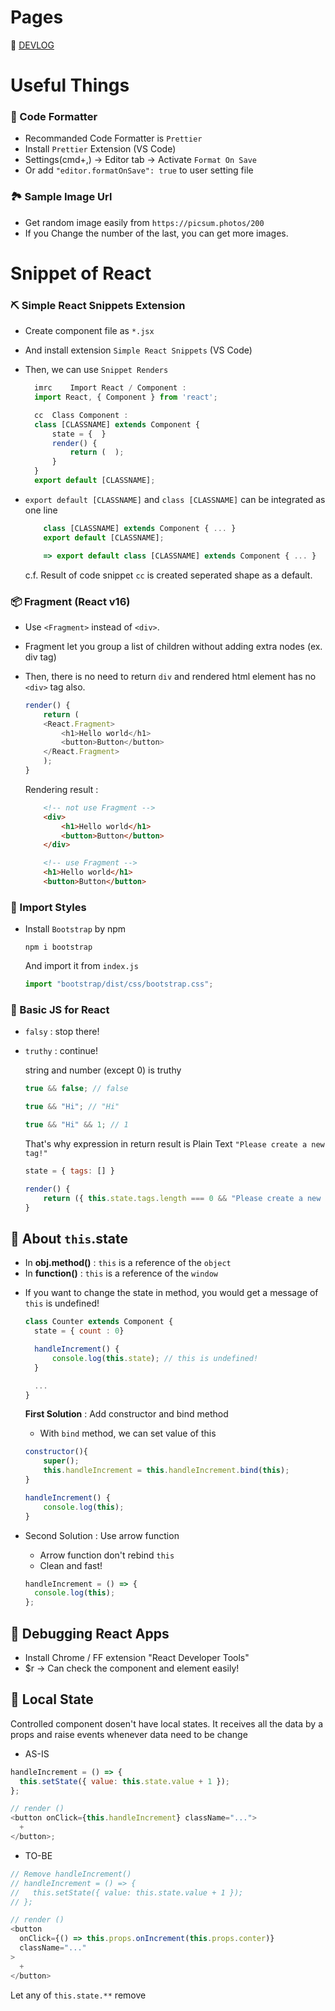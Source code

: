 # Pages

📜 [DEVLOG](https://godori.github.io/nyam-frontend/DEVLOG)

# Useful Things

### 🎨 Code Formatter

- Recommanded Code Formatter is `Prettier`
- Install `Prettier` Extension (VS Code)
- Settings(cmd+,) -> Editor tab -> Activate `Format On Save`
- Or add `"editor.formatOnSave": true` to user setting file

### 🏞 Sample Image Url

- Get random image easily from `https://picsum.photos/200`
- If you Change the number of the last, you can get more images.

# Snippet of React

### ⛏ Simple React Snippets Extension

- Create component file as `*.jsx`
- And install extension `Simple React Snippets` (VS Code)
- Then, we can use `Snippet Renders`

  ```javascript
    imrc	Import React / Component :
    import React, { Component } from 'react';

    cc	Class Component :
    class [CLASSNAME] extends Component {
        state = {  }
        render() {
            return (  );
        }
    }
    export default [CLASSNAME];
  ```

- `export default [CLASSNAME]` and `class [CLASSNAME]` can be integrated as one line

  ```javascript
      class [CLASSNAME] extends Component { ... }
      export default [CLASSNAME];

      => export default class [CLASSNAME] extends Component { ... }
  ```

  c.f. Result of code snippet `cc` is created seperated shape as a default.

### 📦 Fragment (React v16)

- Use `<Fragment>` instead of `<div>`.
- Fragment let you group a list of children without adding extra nodes (ex. div tag)
- Then, there is no need to return `div` and rendered html element has no `<div>` tag also.

  ```javascript
  render() {
      return (
      <React.Fragment>
          <h1>Hello world</h1>
          <button>Button</button>
      </React.Fragment>
      );
  }
  ```

  Rendering result :

  ```html
      <!-- not use Fragment -->
      <div>
          <h1>Hello world</h1>
          <button>Button</button>
      </div>

      <!-- use Fragment -->
      <h1>Hello world</h1>
      <button>Button</button>
  ```

### 🎀 Import Styles

- Install `Bootstrap` by npm
  ```
  npm i bootstrap
  ```
  And import it from `index.js`
  ```javascript
  import "bootstrap/dist/css/bootstrap.css";
  ```

### 💎 Basic JS for React

- `falsy` : stop there!

- `truthy` : continue!

  string and number (except 0) is truthy

  ```javascript
  true && false; // false

  true && "Hi"; // "Hi"

  true && "Hi" && 1; // 1
  ```

  That's why expression in return result is Plain Text `"Please create a new tag!"`

  ```javascript
  state = { tags: [] }

  render() {
      return ({ this.state.tags.length === 0 && "Please create a new tag!"; })
  }
  ```

## 📌 About `this`.state

- In **obj.method()** : `this` is a reference of the `object`
- In **function()** : `this` is a reference of the `window`

* If you want to change the state in method, you would get a message of `this` is undefined!

  ```javascript
  class Counter extends Component {
    state = { count : 0}

    handleIncrement() {
        console.log(this.state); // this is undefined!
    }

    ...
  }
  ```

  **First Solution** : Add constructor and bind method

  - With `bind` method, we can set value of this

  ```javascript
  constructor(){
      super();
      this.handleIncrement = this.handleIncrement.bind(this);
  }

  handleIncrement() {
      console.log(this);
  }
  ```

* Second Solution : Use arrow function

  - Arrow function don't rebind `this`
  - Clean and fast!

  ```javascript
  handleIncrement = () => {
    console.log(this);
  };
  ```

## 🐛 Debugging React Apps

- Install Chrome / FF extension "React Developer Tools"
- $r -> Can check the component and element easily!

## 🐔 Local State

Controlled component dosen't have local states.
It receives all the data by a props
and raise events whenever data need to be change

- AS-IS

```javascript
handleIncrement = () => {
  this.setState({ value: this.state.value + 1 });
};

// render ()
<button onClick={this.handleIncrement} className="...">
  +
</button>;
```

- TO-BE

```javascript
// Remove handleIncrement()
// handleIncrement = () => {
//   this.setState({ value: this.state.value + 1 });
// };

// render ()
<button
  onClick={() => this.props.onIncrement(this.props.conter)}
  className="..."
>
  +
</button>
```

Let any of `this.state.**` remove

